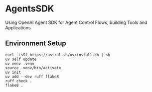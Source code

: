 # AgentsSDK
Using OpenAI Agent SDK for Agent Control Flows, building Tools and Applications

## Environment Setup

```
curl -LsSf https://astral.sh/uv/install.sh | sh
uv self update
uv venv .venv
source .venv/bin/activate
uv init
uv add --dev ruff flake8
ruff check .
flake8 .
```
